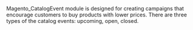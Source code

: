 Magento_CatalogEvent module is designed for creating campaigns that encourage customers to buy products with lower prices.
There are three types of the catalog events: upcoming, open, closed.

